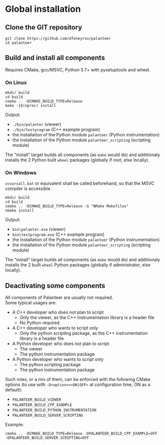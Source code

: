 Global installation
===================

## Clone the GIT repository

~~~~~~~~~~~~~~~~~~~~~~~~~~~~~~~~~~~ shell
git clone https://github.com/dfeneyrou/palanteer
cd palanteer
~~~~~~~~~~~~~~~~~~~~~~~~~~~~~~~~~~~

## Build and install all components

Requires CMake, gcc/MSVC, Python 3.7+ with pysetuptools and wheel.

### On Linux

~~~~~~~~~~~~~~~~~~~~~~~~~~~~~~~~~~~ shell
mkdir build
cd build
cmake .. -DCMAKE_BUILD_TYPE=Release
make -j$(nproc) install
~~~~~~~~~~~~~~~~~~~~~~~~~~~~~~~~~~~

Output:
  - `./bin/palanter` (viewer)
  - `./bin/testprogram` (C++ example program)
  - the installation of the Python module `palanteer` (Python instrumentation)
  - the installation of the Python module `palanteer_scripting` (scripting module)

The "install" target builds all components (as `make` would do) and additionaly installs the 2 Python built `wheel` packages (globally if root, else locally).

### On Windows

`vcvarsall.bat` or equivalent shall be called beforehand, so that the MSVC compiler is accessible.

~~~~~~~~~~~~~~~~~~~~~~~~~~~~~~~~~~~ shell
mkdir build
cd build
cmake .. -DCMAKE_BUILD_TYPE=Release -G "NMake Makefiles"
nmake install
~~~~~~~~~~~~~~~~~~~~~~~~~~~~~~~~~~~

Output:
  - `bin\palanter.exe` (viewer)
  - `bin\testprogram.exe` (C++ example program)
  - the installation of the Python module `palanteer` (Python instrumentation)
  - the installation of the Python module `palanteer_scripting` (scripting module)

The "install" target builds all components (as `make` would do) and additionaly installs the 2 built `wheel` Python packages (globally if administrator, else locally).


## Deactivating some components

All components of Palanteer are usually not required. <br/>
Some typical usages are:
  - A C++ developer who does not plan to script
    - Only the viewer, as the C++ instrumentation library is a header file
    - No Python required.
  - A C++ developer who wants to script only
    - Only the python scripting package, as the C++ instrumentation library is a header file
  - A Python developer who does not plan to script
    - The viewer
    - The python instrumentation package
  - A Python developer who wants to script only
    - The python scripting package
    - The python instrumentation package

Such roles, or a mix of them, can be enforced with the following CMake options (to use with `-D<option>=<ON|OFF>` at configuration time, ON as a default):
  - `PALANTEER_BUILD_VIEWER`
  - `PALANTEER_BUILD_CPP_EXAMPLE`
  - `PALANTEER_BUILD_PYTHON_INSTRUMENTATION`
  - `PALANTEER_BUILD_SERVER_SCRIPTING`

Example:
~~~~~~~~~~~~~~~~~~~~~~~~~~~~~~~~~~~ shell
cmake .. -DCMAKE_BUILD_TYPE=Release -DPALANTEER_BUILD_CPP_EXAMPLE=OFF -DPALANTEER_BUILD_SERVER_SCRIPTING=OFF
~~~~~~~~~~~~~~~~~~~~~~~~~~~~~~~~~~~

